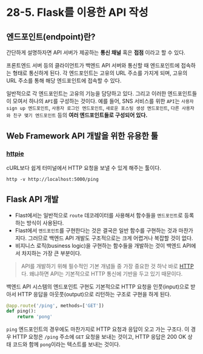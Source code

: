 # 28-5. Flask를 이용한 API 작성

## 엔드포인트(endpoint)란?

간단하게 설명하자면 API 서버가 제공하는 __통신 채널__ 혹은 __접점__ 이라고 할 수 있다. 

프론트엔드 서버 등의 클라이언트가 백엔드 API 서버와 통신할 때 엔드포인트에 접속하는 형태로 통신하게 된다. 각 엔드포인트는 고유의 URL 주소를 
가지게 되며, 고유의 URL 주소를 통해 해당 엔드포인트에 접속할 수 있다.

일반적으로 각 엔드포인트는 고유의 기능을 담당하고 있다. 그리고 이러한 엔드포인트들이 모여서 하나의 `API`를 구성하는 것이다. 예를 들어, SNS 
서비스를 위한 `API`는 `사용자 sign up 엔드포인트`, `사용자 로그인 엔드포인트`, `새로운 포스팅 생성 엔드포인트`, `다른 사용자와 친구 맺기 엔드포인트` 등의
__여러 엔드포인트들로 구성되어 있다.__

## Web Framework API 개발을 위한 유용한 툴

### [httpie](https://httpie.io/)

cURL보다 쉽게 터미널에서 HTTP 요청을 보낼 수 있게 해주는 툴이다.

```shell
http -v http://localhost:5000/ping
```

## Flask API 개발

+ Flast에서는 일반적으로 `route` 데코레이터를 사용해서 함수들을 `엔드포인트`로 등록하는 방식이 사용된다.
+ Flast에서 `엔드포인트`를 구현한다는 것은 결국은 일반 함수를 구현하는 것과 마찬가지다. 그러므로 백엔드 API 개발도 구조적으로는 크게
어렵거나 복잡할 것이 없다.
+ 비지니스 로직(business logic)을 구현하는 함수들을 개발하는 것이 백엔드 API에서 차지하는 가장 큰 부분이다.

> API를 개발하기 위해 필수적인 기본 개념들 중 가장 중요한 것 하낙 바로 [HTTP](../28_3/contents.md)다. 왜냐하면 API는 기본적으로 HTTP 통신에 기반을 두고 있기 
> 때문이다.

백엔드 API 시스템의 엔드포인트 구현도 기본적으로 HTTP 요청을 인풋(input)으로 받아서 HTTP 응답을 아웃풋(output)으로 리턴하는 구조로
구현을 하게 된다.

```python
@app.route('/ping', methods=['GET'])
def ping():
    return 'pong'
```

`ping` 엔드포인트의 경우에도 마찬가지로 HTTP 요청과 응답이 오고 가는 구조다. 이 경우 HTTP 요청은 `/ping` 주소에 `GET` 요청을 보내는 것이고,
HTTP 응답은 200 OK 상태 코드와 함께 `pong`이라는 텍스트를 보내는 것이다.
